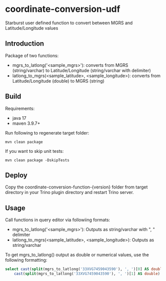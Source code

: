 # coordinate-conversion-udf
Starburst user defined function to convert between MGRS and Latitude/Longitude values

## Introduction
Package of two functions: 
- mgrs_to_latlong('<sample_mgrs>'): converts from MGRS (string/varchar) to Latitude/Longitude (string/varchar with delimiter)
- latlong_to_mgrs(<sample_latitude>, <sample_longitude>): converts from Latitude/Longitude (double) to MGRS (string)

## Build
Requirements:
- java 17
- maven 3.9.7+

Run following to regenerate target folder:
```
mvn clean package
```

If you want to skip unit tests:
```
mvn clean package -DskipTests
```

## Deploy
Copy the coordinate-conversion-function-{version} folder from target directory in your Trino plugin directory and restart Trino server.

## Usage
Call functions in query editor via followiing formats:
- mgrs_to_latlong('<sample_mgrs>'): Outputs as string/varchar with ", " delimiter
- latlong_to_mgrs(<sample_latitude>, <sample_longitude>): Outputs as string/varchar

To get mgrs_to_latlong() output as double or numerical values, use the following formatting:
```sql
select cast(split(mgrs_to_latlong('33XVG7459043590'), ', ')[0] AS double) as latitude,
    cast(split(mgrs_to_latlong('33XVG7459043590'), ', ')[1] AS double) as longitude
```


